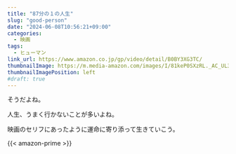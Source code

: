 ```yaml
---
title: "87分の１の人生"
slug: "good-person"
date: "2024-06-08T10:56:21+09:00"
categories:
  - 映画
tags:
  - ヒューマン
link_url: https://www.amazon.co.jp/gp/video/detail/B0BY3XG3TC/
thumbnailImage: https://m.media-amazon.com/images/I/81keP0SXzRL._AC_UL320_.jpg
thumbnailImagePosition: left
#draft: true
---
```

そうだよね。
<!--more-->
人生、うまく行かないことが多いよね。

映画のセリフにあったように運命に寄り添って生きていこう。

{{< amazon-prime >}}
